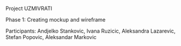 Project UZMIVRATI

Phase 1: Creating mockup and wireframe

Participants:
Andjelko Stankovic, Ivana Ruzicic, Aleksandra Lazarevic, Stefan Popovic, Aleksandar Markovic

